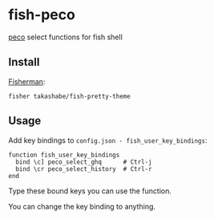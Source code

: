 # fish-peco

[peco](https://github.com/peco/peco) select functions for fish shell

## Install

[Fisherman](https://github.com/fisherman/fisherman):

```fish
fisher takashabe/fish-pretty-theme
```

## Usage

Add key bindings to `config.json - fish_user_key_bindings`:

```fish
function fish_user_key_bindings
  bind \c] peco_select_ghq      # Ctrl-j
  bind \cr peco_select_history  # Ctrl-r
end
```

Type these bound keys you can use the function.

You can change the key binding to anything.
